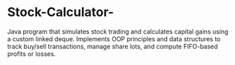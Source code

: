 # Stock-Calculator-
Java program that simulates stock trading and calculates capital gains using a custom linked deque. Implements OOP principles and data structures to track buy/sell transactions, manage share lots, and compute FIFO-based profits or losses.
